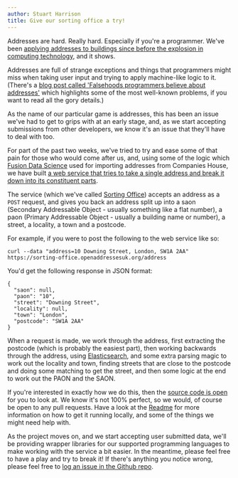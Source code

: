 ```yaml
---
author: Stuart Harrison
title: Give our sorting office a try!
---
```


Addresses are hard. Really hard. Especially if you're a programmer. We've been [applying addresses to buildings since before the explosion in computing technology](http://www.huffingtonpost.co.uk/jeni-tennison/a-brief-history-of-open-a_b_6485628.html), and it shows.

Addresses are full of strange exceptions and things that programmers might miss when taking user input and trying to apply machine-like logic to it. (There's a [blog post called 'Falsehoods programmers believe about addresses'](https://www.mjt.me.uk/posts/falsehoods-programmers-believe-about-addresses/) which highlights some of the most well-known problems, if you want to read all the gory details.)

As the name of our particular game is addresses, this has been an issue we've had to get to grips with at an early stage, and, as we start accepting submissions from other developers, we know it's an issue that they'll have to deal with too.

For part of the past two weeks, we've tried to try and ease some of that pain for those who would come after us, and, using some of the logic which [Fusion Data Science](http://www.fusiondatascience.com/) used for importing addresses from Companies House, we have built [a web service that tries to take a single address and break it down into its constituent parts](https://github.com/OpenAddressesUK/sorting_office).

The service (which we've called [Sorting Office](https://sorting-office.openaddressesuk.org)) accepts an address as a `POST` request, and gives you back an address split up into a saon (Secondary Addressable Object - usually something like a flat number), a paon (Primary Addressable Object - usually a building name or number), a street, a locality, a town and a postcode.

For example, if you were to post the following to the web service like so:

    curl --data "address=10 Downing Street, London, SW1A 2AA" https://sorting-office.openaddressesuk.org/address

You'd get the following response in JSON format:

    {
      "saon": null,
      "paon": "10",
      "street": "Downing Street",
      "locality": null,
      "town": "London",
      "postcode": "SW1A 2AA"
    }

When a request is made, we work through the address, first extracting the postcode (which is probably the easiest part), then working backwards through the address, using [Elasticsearch](http://elasticsearch.org), and some extra parsing magic to work out the locality and town, finding streets that are close to the postcode and doing some matching to get the street, and then some logic at the end to work out the PAON  and the SAON.

If you're interested in exactly how we do this, then the [source code is open](https://github.com/OpenAddressesUK/sorting_office) for you to look at. We know it's not 100% perfect, so we would, of course be open to any pull requests. Have a look at the [Readme](https://github.com/OpenAddressesUK/sorting_office/blob/master/README.md) for more information on how to get it running locally, and some of the things we might need help with.

As the project moves on, and we start accepting user submitted data, we'll be providing wrapper libraries for our supported programming languages to make working with the service a bit easier. In the meantime, please feel free to have a play and try to break it! If there's anything you notice wrong, please feel free to [log an issue in the Github repo](https://github.com/OpenAddressesUK/sorting_office/issues).
